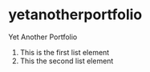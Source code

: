 # yetanotherportfolio
Yet Another Portfolio

1. This is the first list element
2. This the second list element